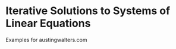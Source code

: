 Iterative Solutions to Systems of Linear Equations
==================================================

Examples for austingwalters.com